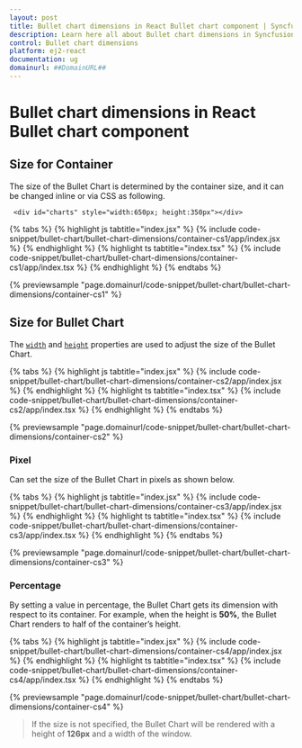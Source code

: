 ```yaml
---
layout: post
title: Bullet chart dimensions in React Bullet chart component | Syncfusion
description: Learn here all about Bullet chart dimensions in Syncfusion React Bullet chart component of Syncfusion Essential JS 2 and more.
control: Bullet chart dimensions 
platform: ej2-react
documentation: ug
domainurl: ##DomainURL##
---
```


# Bullet chart dimensions in React Bullet chart component

## Size for Container

The size of the Bullet Chart is determined by the container size, and it can be changed inline or via CSS as following.

```
 <div id="charts" style="width:650px; height:350px"></div>
```

{% tabs %}
{% highlight js tabtitle="index.jsx" %}
{% include code-snippet/bullet-chart/bullet-chart-dimensions/container-cs1/app/index.jsx %}
{% endhighlight %}
{% highlight ts tabtitle="index.tsx" %}
{% include code-snippet/bullet-chart/bullet-chart-dimensions/container-cs1/app/index.tsx %}
{% endhighlight %}
{% endtabs %}

 {% previewsample "page.domainurl/code-snippet/bullet-chart/bullet-chart-dimensions/container-cs1" %}

## Size for Bullet Chart

The [`width`](https://ej2.syncfusion.com/react/documentation/api/bullet-chart/#width) and [`height`](https://ej2.syncfusion.com/react/documentation/api/bullet-chart/#height) properties are used to adjust the size of the Bullet Chart.

{% tabs %}
{% highlight js tabtitle="index.jsx" %}
{% include code-snippet/bullet-chart/bullet-chart-dimensions/container-cs2/app/index.jsx %}
{% endhighlight %}
{% highlight ts tabtitle="index.tsx" %}
{% include code-snippet/bullet-chart/bullet-chart-dimensions/container-cs2/app/index.tsx %}
{% endhighlight %}
{% endtabs %}

 {% previewsample "page.domainurl/code-snippet/bullet-chart/bullet-chart-dimensions/container-cs2" %}

### Pixel

Can set the size of the Bullet Chart in pixels as shown below.

{% tabs %}
{% highlight js tabtitle="index.jsx" %}
{% include code-snippet/bullet-chart/bullet-chart-dimensions/container-cs3/app/index.jsx %}
{% endhighlight %}
{% highlight ts tabtitle="index.tsx" %}
{% include code-snippet/bullet-chart/bullet-chart-dimensions/container-cs3/app/index.tsx %}
{% endhighlight %}
{% endtabs %}

 {% previewsample "page.domainurl/code-snippet/bullet-chart/bullet-chart-dimensions/container-cs3" %}

### Percentage

By setting a value in percentage, the Bullet Chart gets its dimension with respect to its container. For example, when the height is **50%**, the Bullet Chart renders to half of the container’s height.

{% tabs %}
{% highlight js tabtitle="index.jsx" %}
{% include code-snippet/bullet-chart/bullet-chart-dimensions/container-cs4/app/index.jsx %}
{% endhighlight %}
{% highlight ts tabtitle="index.tsx" %}
{% include code-snippet/bullet-chart/bullet-chart-dimensions/container-cs4/app/index.tsx %}
{% endhighlight %}
{% endtabs %}

 {% previewsample "page.domainurl/code-snippet/bullet-chart/bullet-chart-dimensions/container-cs4" %}

>If the size is not specified, the Bullet Chart will be rendered with a height of **126px** and a width of the window.